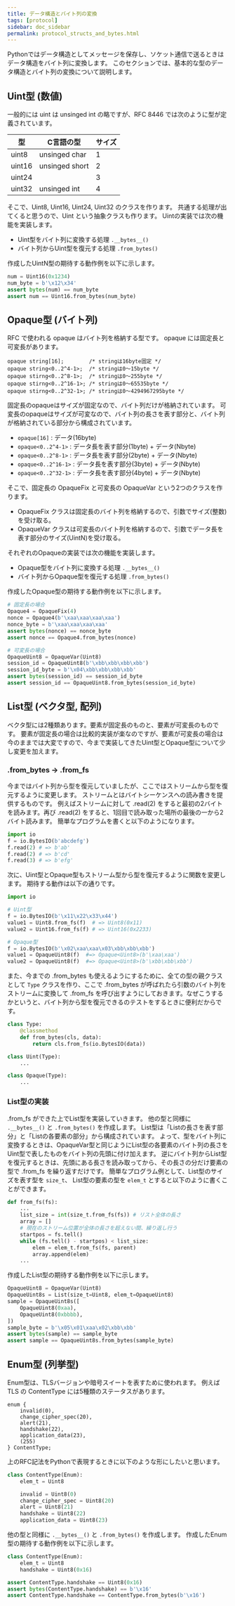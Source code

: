 ```yaml
---
title: データ構造とバイト列の変換
tags: [protocol]
sidebar: doc_sidebar
permalink: protocol_structs_and_bytes.html
---
```


Pythonではデータ構造としてメッセージを保存し、ソケット通信で送るときはデータ構造をバイト列に変換します。
このセクションでは、基本的な型のデータ構造とバイト列の変換について説明します。

## Uint型 (数値)

一般的には uint は unsinged int の略ですが、RFC 8446 では次のように型が定義されています。

| 型 | C言語の型 | サイズ |
|---|---|---|
| uint8  | unsinged char  | 1 |
| uint16 | unsinged short | 2 |
| uint24 |                | 3 |
| uint32 | unsinged int   | 4 |

そこで、Uint8, Uint16, Uint24, Uint32 のクラスを作ります。
共通する処理が出てくると思うので、Uint という抽象クラスも作ります。
Uintの実装では次の機能を実装します。

- Uint型をバイト列に変換する処理 `.__bytes__()`
- バイト列からUint型を復元する処理 `.from_bytes()`

作成したUintN型の期待する動作例を以下に示します。

```python
num = Uint16(0x1234)
num_byte = b'\x12\x34'
assert bytes(num) == num_byte
assert num == Uint16.from_bytes(num_byte)
```

## Opaque型 (バイト列)

RFC で使われる opaque はバイト列を格納する型です。
opaque には固定長と可変長があります。

```
opaque string[16];        /* stringは16byte固定 */
opaque string<0..2^4-1>;  /* stringは0〜15byte */
opaque stirng<0..2^8-1>;  /* stringは0〜255byte */
opaque stirng<0..2^16-1>; /* stringは0〜65535byte */
opaque stirng<0..2^32-1>; /* stringは0〜4294967295byte */
```

固定長のopaqueはサイズが固定なので、バイト列だけが格納されています。
可変長のopaqueはサイズが可変なので、バイト列の長さを表す部分と、バイト列が格納されている部分から構成されています。

- `opaque[16]` : データ(16byte)
- `opaque<0..2^4-1>` : データ長を表す部分(1byte) + データ(Nbyte)
- `opaque<0..2^8-1>` : データ長を表す部分(2byte) + データ(Nbyte)
- `opaque<0..2^16-1>` : データ長を表す部分(3byte) + データ(Nbyte)
- `opaque<0..2^32-1>` : データ長を表す部分(4byte) + データ(Nbyte)

そこで、固定長の OpaqueFix と可変長の OpaqueVar という2つのクラスを作ります。

- OpaqueFix クラスは固定長のバイト列を格納するので、引数でサイズ(整数)を受け取る。
- OpaqueVar クラスは可変長のバイト列を格納するので、引数でデータ長を表す部分のサイズ(UintN)を受け取る。

それぞれのOpaqueの実装では次の機能を実装します。

- Opaque型をバイト列に変換する処理 `.__bytes__()`
- バイト列からOpaque型を復元する処理 `.from_bytes()`

作成したOpaque型の期待する動作例を以下に示します。

```python
# 固定長の場合
Opaque4 = OpaqueFix(4)
nonce = Opaque4(b'\xaa\xaa\xaa\xaa')
nonce_byte = b'\xaa\xaa\xaa\xaa'
assert bytes(nonce) == nonce_byte
assert nonce == Opaque4.from_bytes(nonce)

# 可変長の場合
OpaqueUint8 = OpaqueVar(Uint8)
session_id = OpaqueUint8(b'\xbb\xbb\xbb\xbb')
session_id_byte = b'\x04\xbb\xbb\xbb\xbb'
assert bytes(session_id) == session_id_byte
assert session_id == OpaqueUint8.from_bytes(session_id_byte)
```


## List型 (ベクタ型, 配列)

ベクタ型には2種類あります。要素が固定長のものと、要素が可変長のものです。
要素が固定長の場合は比較的実装が楽なのですが、要素が可変長の場合は今のままでは大変ですので、今まで実装してきたUint型とOpaque型について少し変更を加えます。

### .from_bytes → .from_fs

今まではバイト列から型を復元していましたが、ここではストリームから型を復元するように変更します。
ストリームとはバイトシーケンスへの読み書きを提供するものです。
例えばストリームに対して .read(2) をすると最初の2バイトを読みます。再び .read(2) をすると、1回目で読み取った場所の最後の一から2バイト読みます。
簡単なプログラムを書くと以下のようになります。

```python
import io
f = io.BytesIO(b'abcdefg')
f.read(2) # => b'ab'
f.read(2) # => b'cd'
f.read(3) # => b'efg'
```

次に、Uint型とOpaque型もストリーム型から型を復元するように関数を変更します。
期待する動作は以下の通りです。

```python
import io

# Uint型
f = io.BytesIO(b'\x11\x22\x33\x44')
value1 = Uint8.from_fs(f)  # => Uint8(0x11)
value2 = Uint16.from_fs(f) # => Uint16(0x2233)

# Opaque型
f = io.BytesIO(b'\x02\xaa\xaa\x03\xbb\xbb\xbb')
value1 = OpaqueUint8(f)  #=> Opaque<Uint8>(b'\xaa\xaa')
value2 = OpaqueUint8(f)  #=> Opaque<Uint8>(b'\xbb\xbb\xbb')
```

また、今までの .from_bytes も使えるようにするために、全ての型の親クラスとして `Type` クラスを作り、ここで .from_bytes が呼ばれたら引数のバイト列をストリームに変換して .from_fs を呼び出すようにしておきます。なぜこうするかというと、バイト列から型を復元できるのテストをするときに便利だからです。

```python
class Type:
    @classmethod
    def from_bytes(cls, data):
        return cls.from_fs(io.BytesIO(data))

class Uint(Type):
    ...

class Opaque(Type):
    ...
```

### List型の実装

.from_fs ができた上でList型を実装していきます。
他の型と同様に `.__bytes__()` と `.from_bytes()` を作成します。
List型は「Listの長さを表す部分」と「Listの各要素の部分」から構成されています。
よって、型をバイト列に変換するときは、OpaqueVar型と同じようにList型の各要素のバイト列の長さをUint型で表したものをバイト列の先頭に付け加えます。
逆にバイト列からList型を復元するときは、先頭にある長さを読み取ってから、その長さの分だけ要素の型で .from_fs を繰り返すだけです。
簡単なプログラム例として、List型のサイズを表す型を `size_t`、 List型の要素の型を `elem_t` とすると以下のように書くことができます。

```python
def from_fs(fs):
    ...
    list_size = int(size_t.from_fs(fs)) # リスト全体の長さ
    array = []
    # 現在のストリーム位置が全体の長さを超えない間、繰り返し行う
    startpos = fs.tell()
    while (fs.tell() - startpos) < list_size:
        elem = elem_t.from_fs(fs, parent)
        array.append(elem)
    ...
```

作成したList型の期待する動作例を以下に示します。

```python
OpaqueUint8 = OpaqueVar(Uint8)
OpaqueUint8s = List(size_t=Uint8, elem_t=OpaqueUint8)
sample = OpaqueUint8s([
    OpaqueUint8(0xaa),
    OpaqueUint8(0xbbbb),
])
sample_byte = b'\x05\x01\xaa\x02\xbb\xbb'
assert bytes(sample) == sample_byte
assert sample == OpaqueUint8s.from_bytes(sample_byte)
```

## Enum型 (列挙型)

Enum型は、TLSバージョンや暗号スイートを表すために使われます。
例えば TLS の ContentType には5種類のステータスがあります。

```
enum {
    invalid(0),
    change_cipher_spec(20),
    alert(21),
    handshake(22),
    application_data(23),
    (255)
} ContentType;
```

上のRFC記法をPythonで表現するときに以下のような形にしたいと思います。

```python
class ContentType(Enum):
    elem_t = Uint8

    invalid = Uint8(0)
    change_cipher_spec = Uint8(20)
    alert = Uint8(21)
    handshake = Uint8(22)
    application_data = Uint8(23)
```

他の型と同様に `.__bytes__()` と `.from_bytes()` を作成します。
作成したEnum型の期待する動作例を以下に示します。

```python
class ContentType(Enum):
    elem_t = Uint8
    handshake = Uint8(0x16)

assert ContentType.handshake == Uint8(0x16)
assert bytes(ContentType.handshake) == b'\x16'
assert ContentType.handshake == ContentType.from_bytes(b'\x16')
```
